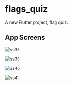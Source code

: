 # flags_quiz

A new Flutter project, flag quiz.

## App Screens

![ss38](https://user-images.githubusercontent.com/48081857/126582082-6bf53dac-155b-49c5-9a85-e1cd23bfce9d.png)

![ss39](https://user-images.githubusercontent.com/48081857/126582087-376de664-e477-4b52-8d67-27cd606adaa6.png)

![ss40](https://user-images.githubusercontent.com/48081857/126582100-73ba8c37-1528-4324-af6a-6e31b4ad60dc.png)

![ss41](https://user-images.githubusercontent.com/48081857/126582112-b6d97485-63f6-4d94-b6ff-34e67928c969.png)